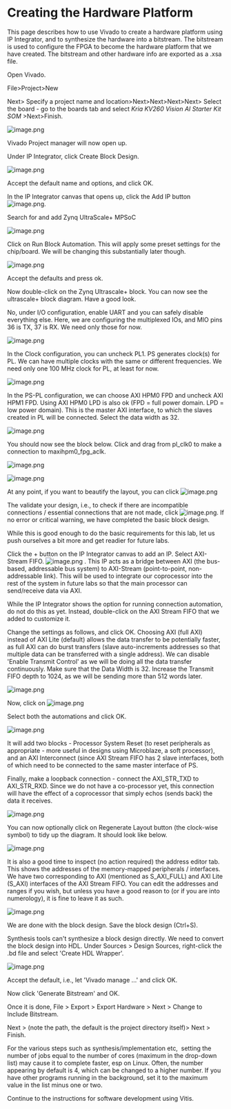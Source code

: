 # Creating the Hardware Platform

This page describes how to use Vivado to create a hardware platform using IP Integrator, and to synthesize the hardware into a bitstream. The bitstream is used to configure the FPGA to become the hardware platform that we have created. The bitstream and other hardware info are exported as a .xsa file.

Open Vivado.

File>Project>New

Next> Specify a project name and location>Next>Next>Next>Next> Select the board - go to the boards tab and select *Kria KV260 Vision AI Starter Kit SOM* >Next>Finish.

![image.png](https://canvas.nus.edu.sg/courses/53567/files/3548256/preview)

Vivado Project manager will now open up.

Under IP Integrator, click Create Block Design.

![image.png](https://canvas.nus.edu.sg/courses/53567/files/3548258/preview)

Accept the default name and options, and click OK.

In the IP Integrator canvas that opens up, click the Add IP button ![image.png](https://canvas.nus.edu.sg/courses/53567/files/3548259/preview).

Search for and add Zynq UltraScale+ MPSoC

![image.png](https://canvas.nus.edu.sg/courses/53567/files/3548261/preview)

Click on Run Block Automation. This will apply some preset settings for the chip/board. We will be changing this substantially later though.

![image.png](https://canvas.nus.edu.sg/courses/53567/files/3548262/preview)

Accept the defaults and press ok.

Now double-click on the Zynq Ultrascale+ block. You can now see the ultrascale+ block diagram. Have a good look.

No, under I/O configuration, enable UART and you can safely disable everything else. Here, we are configuring the multiplexed IOs, and MIO pins 36 is TX, 37 is RX. We need only those for now.

![image.png](https://canvas.nus.edu.sg/courses/53567/files/3548263/preview)

In the Clock configuration, you can uncheck PL1. PS generates clock(s) for PL. We can have multiple clocks with the same or different frequencies. We need only one 100 MHz clock for PL, at least for now.

![image.png](https://canvas.nus.edu.sg/courses/53567/files/3548266/preview)

In the PS-PL configuration, we can choose AXI HPM0 FPD and uncheck AXI HPM1 FPD. Using AXI HPM0 LPD is also ok (FPD = full power domain. LPD = low power domain). This is the master AXI interface, to which the slaves created in PL will be connected. Select the data width as 32.

![image.png](https://canvas.nus.edu.sg/courses/53567/files/3548268/preview)

You should now see the block below. Click and drag from pl_clk0 to make a connection to maxihpm0_fpg_aclk.

![image.png](https://canvas.nus.edu.sg/courses/53567/files/3548270/preview)

![image.png](https://canvas.nus.edu.sg/courses/53567/files/3548274/preview)

At any point, if you want to beautify the layout, you can click ![image.png](https://canvas.nus.edu.sg/courses/53567/files/3548276/preview)

The validate your design, i.e., to check if there are incompatible connections / essential connections that are not made, click ![image.png](https://canvas.nus.edu.sg/courses/53567/files/3548277/preview). If no error or critical warning, we have completed the basic block design.

While this is good enough to do the basic requirements for this lab, let us push ourselves a bit more and get readier for future labs.

Click the + button on the IP Integrator canvas to add an IP. Select AXI-Stream FIFO. ![image.png](https://canvas.nus.edu.sg/courses/53567/files/3548279/preview) . This IP acts as a bridge between AXI (the bus-based, addressable bus system) to AXI-Stream (point-to-point, non-addressable link). This will be used to integrate our coprocessor into the rest of the system in future labs so that the main processor can send/receive data via AXI. 

While the IP Integrator shows the option for running connection automation, do not do this as yet. Instead, double-click on the AXI Stream FIFO that we added to customize it.

Change the settings as follows, and click OK. Choosing AXI (full AXI) instead of AXI Lite (default) allows the data transfer to be potentially faster, as full AXI can do burst transfers (slave auto-increments addresses so that multiple data can be transferred with a single address). We can disable 'Enable Transmit Control' as we will be doing all the data transfer continuously. Make sure that the Data Width is 32. Increase the Transmit FIFO depth to 1024, as we will be sending more than 512 words later.

![image.png](https://canvas.nus.edu.sg/courses/53567/files/3548282/preview)

Now, click on ![image.png](https://canvas.nus.edu.sg/courses/53567/files/3548285/preview)

Select both the automations and click OK. 

![image.png](https://canvas.nus.edu.sg/courses/53567/files/3548286/preview)

It will add two blocks - Processor System Reset (to reset peripherals as appropriate - more useful in designs using Microblaze, a soft processor), and an AXI Interconnect (since AXI Stream FIFO has 2 slave interfaces, both of which need to be connected to the same master interface of PS.

Finally, make a loopback connection - connect the AXI_STR_TXD to AXI_STR_RXD. Since we do not have a co-processor yet, this connection will have the effect of a coprocessor that simply echos (sends back) the data it receives.

![image.png](https://canvas.nus.edu.sg/courses/53567/files/3548288/preview)

You can now optionally click on Regenerate Layout button (the clock-wise symbol) to tidy up the diagram. It should look like below.

![image.png](https://canvas.nus.edu.sg/courses/53567/files/3548290/preview)

It is also a good time to inspect (no action required) the address editor tab. This shows the addresses of the memory-mapped peripherals / interfaces. We have two corresponding to AXI (mentioned as S_AXI_FULL) and AXI Lite (S_AXI) interfaces of the AXI Stream FIFO. You can edit the addresses and ranges if you wish, but unless you have a good reason to (or if you are into numerology), it is fine to leave it as such.

![image.png](https://canvas.nus.edu.sg/courses/53567/files/3548291/preview)

We are done with the block design. Save the block design (Ctrl+S).

Synthesis tools can't synthesize a block design directly. We need to convert the block design into HDL. Under Sources > Design Sources, right-click the .bd file and select 'Create HDL Wrapper'. 

![image.png](https://canvas.nus.edu.sg/courses/53567/files/3548292/preview)

Accept the default, i.e., let 'Vivado manage ...' and click OK.

Now click 'Generate Bitstream' and OK.

Once it is done, File > Export > Export Hardware > Next > Change to Include Bitstream.

Next > (note the path, the default is the project directory itself)> Next > Finish.

For the various steps such as synthesis/implementation etc,  setting the number of jobs equal to the number of cores (maximum in the drop-down list) may cause it to complete faster, esp on Linux. Often, the number appearing by default is 4, which can be changed to a higher number. If you have other programs running in the background, set it to the maximum value in the list minus one or two.

Continue to the instructions for software development using Vitis.

